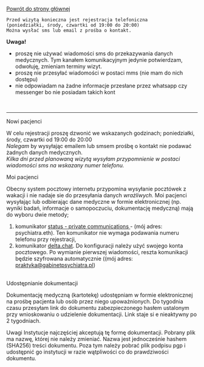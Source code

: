 <a href="https://gabinetpsychiatra.pl"> Powrót do strony głównej </a>
```
Przed wizytą konieczna jest rejestracja telefoniczna 
(poniedziałki, środy, czwartki od 19:00 do 20:00)
Można wysłać sms lub email z prośba o kontakt.
```

__Uwaga!__
- proszę nie używać wiadomości sms do przekazywania danych medycznych. Tym kanałem komunikacyjnym jedynie potwierdzam, odwołuję, zmieniam terminy wizyt.
- proszę nie przesyłać wiadomości w postaci mms (nie mam do nich dostępu)
- nie odpowiadam na żadne informacje przesłane przez whatsapp czy messenger bo nie posiadam takich kont
<br>

<hr>

Nowi pacjenci

W celu rejestracji proszę dzwonić we wskazanych godzinach; poniedziałki, środy, czwartki od 19:00 do 20:00
<br>
_Nalegam_ by wysyłając emailem lub smsem prośbę o kontakt nie podawać żadnych danych medycznych.
<br>
_Kilka dni przed planowaną wizytą wysyłam przypomnienie w postaci wiadomości sms na wskazany numer telefonu._
<br>


Moi pacjenci

Obecny system pocztowy internetu przypomina wysyłanie pocztówek z wakacji i nie nadaje sie do przesyłania danych _wrażliwych._
Moi pacjenci wysyłając lub odbierając dane medyczne w formie elektronicznej (np. wyniki badań, informacje o samopoczuciu, dokumentację medyczną) mają do wyboru dwie metody;
1. komunikator <a href="https://status.im/"> status - private communications </a> - (mój adres: psychiatra.eth). Ten komunikator nie wymaga podawania numeru telefonu przy rejestracji,
2. komunikator [delta.chat](https://delta.chat/pl/). Do konfiguracji należy użyć swojego konta pocztowego. Po wymianie pierwszej wiadomości, reszta komunikacji będzie szyfrowana automatycznie ((mój adres: praktyka@gabinetpsychiatra.pl)
<br>
Udostępnianie dokumentacji

Dokumentację medyczną (kartotekę) udostępniam w formie elektronicznej na prośbę pacjenta lub osób przez niego upoważnionych. Do tygodnia czasu przesyłam link do dokumentu zabezpieczonego hasłem ustalonym przy wnioskowaniu o udzielenie dokumentacji. Link staje si e nieaktywny po 2 tygodniach.

Uwagi
Instytucje najczęściej akceptują tę formę dokumentacji. Pobrany plik ma nazwę, której nie należy zmieniać. Nazwa jest jednocześnie hashem (SHA256) treści dokumentu. Poza tym należy pobrać plik podpisu pgp i udostępnić go instytucji w razie wątpliwości co do prawdziwości dokumentu.
